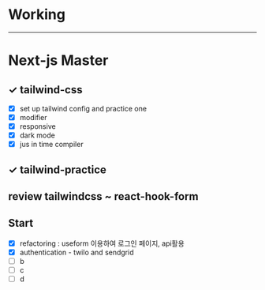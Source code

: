 # Working

---

# Next-js Master

## ✓ tailwind-css

- [x] set up tailwind config and practice one
- [x] modifier
- [x] responsive
- [x] dark mode
- [x] jus in time compiler

## ✓ tailwind-practice

## review tailwindcss ~ react-hook-form

## Start

- [x] refactoring : useform 이용하여 로그인 페이지, api활용
- [x] authentication - twilo and sendgrid
- [ ] b
- [ ] c
- [ ] d
